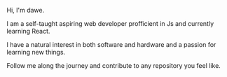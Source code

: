 Hi, I'm dawe. 

I am a self-taught aspiring web developer profficient in Js and currently learning React. 

I have a natural interest in both software and hardware and a passion for learning new things. 

Follow me along the journey and contribute to any repository you feel like.

